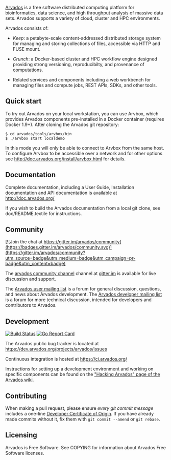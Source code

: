 [comment]: # (Copyright © The Arvados Authors. All rights reserved.)
[comment]: # ()
[comment]: # (SPDX-License-Identifier: CC-BY-SA-3.0)

[Arvados](https://arvados.org) is a free software distributed computing platform
for bioinformatics, data science, and high throughput analysis of massive data
sets.  Arvados supports a variety of cloud, cluster and HPC environments.

Arvados consists of:

* *Keep*: a petabyte-scale content-addressed distributed storage system for managing and
  storing collections of files, accessible via HTTP and FUSE mount.

* *Crunch*: a Docker-based cluster and HPC workflow engine designed providing
  strong versioning, reproducibilty, and provenance of computations.

* Related services and components including a web workbench for managing files
  and compute jobs, REST APIs, SDKs, and other tools.

## Quick start

To try out Arvados on your local workstation, you can use Arvbox, which
provides Arvados components pre-installed in a Docker container (requires
Docker 1.9+).  After cloning the Arvados git repository:

```
$ cd arvados/tools/arvbox/bin
$ ./arvbox start localdemo
```

In this mode you will only be able to connect to Arvbox from the same host.  To
configure Arvbox to be accessible over a network and for other options see
http://doc.arvados.org/install/arvbox.html for details.

## Documentation

Complete documentation, including a User Guide, Installation documentation and
API documentation is available at http://doc.arvados.org/

If you wish to build the Arvados documentation from a local git clone, see
doc/README.textile for instructions.

## Community

[![Join the chat at https://gitter.im/arvados/community](https://badges.gitter.im/arvados/community.svg)](https://gitter.im/arvados/community?utm_source=badge&utm_medium=badge&utm_campaign=pr-badge&utm_content=badge)

The [arvados community channel](https://gitter.im/arvados/community)
channel at [gitter.im](https://gitter.im) is available for live
discussion and support.

The
[Arvados user mailing list](http://lists.arvados.org/mailman/listinfo/arvados)
is a forum for general discussion, questions, and news about Arvados
development.  The
[Arvados developer mailing list](http://lists.arvados.org/mailman/listinfo/arvados-dev)
is a forum for more technical discussion, intended for developers and
contributors to Arvados.

## Development

[![Build Status](https://ci.arvados.org/buildStatus/icon?job=run-tests)](https://ci.arvados.org/job/run-tests/)
[![Go Report Card](https://goreportcard.com/badge/github.com/curoverse/arvados)](https://goreportcard.com/report/github.com/curoverse/arvados)

The Arvados public bug tracker is located at https://dev.arvados.org/projects/arvados/issues

Continuous integration is hosted at https://ci.arvados.org/

Instructions for setting up a development environment and working on specific
components can be found on the
["Hacking Arvados" page of the Arvados wiki](https://dev.arvados.org/projects/arvados/wiki/Hacking).

## Contributing

When making a pull request, please ensure *every git commit message* includes a one-line [Developer Certificate of Origin](https://dev.arvados.org/projects/arvados/wiki/Developer_Certificate_Of_Origin). If you have already made commits without it, fix them with `git commit --amend` or `git rebase`.

## Licensing

Arvados is Free Software.  See COPYING for information about Arvados Free
Software licenses.
